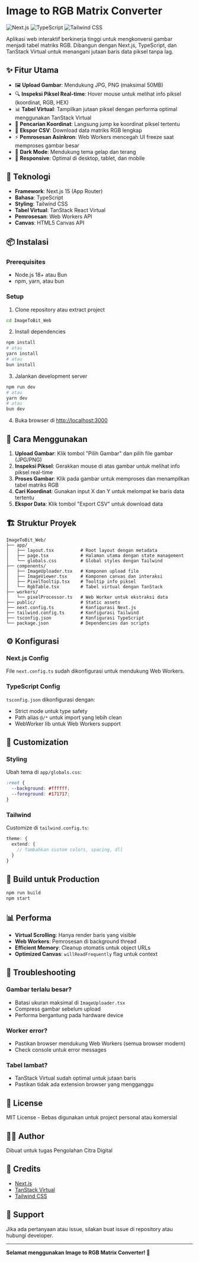 # Image to RGB Matrix Converter

![Next.js](https://img.shields.io/badge/Next.js-15.1.6-black)
![TypeScript](https://img.shields.io/badge/TypeScript-5.x-blue)
![Tailwind CSS](https://img.shields.io/badge/Tailwind-3.4.1-38bdf8)

Aplikasi web interaktif berkinerja tinggi untuk mengkonversi gambar menjadi tabel matriks RGB. Dibangun dengan Next.js, TypeScript, dan TanStack Virtual untuk menangani jutaan baris data piksel tanpa lag.

## ✨ Fitur Utama

- 🖼️ **Upload Gambar**: Mendukung JPG, PNG (maksimal 50MB)
- 🔍 **Inspeksi Piksel Real-time**: Hover mouse untuk melihat info piksel (koordinat, RGB, HEX)
- 📊 **Tabel Virtual**: Tampilkan jutaan piksel dengan performa optimal menggunakan TanStack Virtual
- 🎯 **Pencarian Koordinat**: Langsung jump ke koordinat piksel tertentu
- 💾 **Ekspor CSV**: Download data matriks RGB lengkap
- ⚡ **Pemrosesan Asinkron**: Web Workers mencegah UI freeze saat memproses gambar besar
- 🎨 **Dark Mode**: Mendukung tema gelap dan terang
- 📱 **Responsive**: Optimal di desktop, tablet, dan mobile

## 🚀 Teknologi

- **Framework**: Next.js 15 (App Router)
- **Bahasa**: TypeScript
- **Styling**: Tailwind CSS
- **Tabel Virtual**: TanStack React Virtual
- **Pemrosesan**: Web Workers API
- **Canvas**: HTML5 Canvas API

## 📦 Instalasi

### Prerequisites

- Node.js 18+ atau Bun
- npm, yarn, atau bun

### Setup

1. Clone repository atau extract project

```bash
cd ImageToBit_Web
```

2. Install dependencies

```bash
npm install
# atau
yarn install
# atau
bun install
```

3. Jalankan development server

```bash
npm run dev
# atau
yarn dev
# atau
bun dev
```

4. Buka browser di [http://localhost:3000](http://localhost:3000)

## 🎯 Cara Menggunakan

1. **Upload Gambar**: Klik tombol "Pilih Gambar" dan pilih file gambar (JPG/PNG)
2. **Inspeksi Piksel**: Gerakkan mouse di atas gambar untuk melihat info piksel real-time
3. **Proses Gambar**: Klik pada gambar untuk memproses dan menampilkan tabel matriks RGB
4. **Cari Koordinat**: Gunakan input X dan Y untuk melompat ke baris data tertentu
5. **Ekspor Data**: Klik tombol "Export CSV" untuk download data

## 🏗️ Struktur Proyek

```
ImageToBit_Web/
├── app/
│   ├── layout.tsx          # Root layout dengan metadata
│   ├── page.tsx            # Halaman utama dengan state management
│   └── globals.css         # Global styles dengan Tailwind
├── components/
│   ├── ImageUploader.tsx   # Komponen upload file
│   ├── ImageViewer.tsx     # Komponen canvas dan interaksi
│   ├── PixelTooltip.tsx    # Tooltip info piksel
│   └── RgbTable.tsx        # Tabel virtual dengan TanStack
├── workers/
│   └── pixelProcessor.ts   # Web Worker untuk ekstraksi data
├── public/                 # Static assets
├── next.config.ts          # Konfigurasi Next.js
├── tailwind.config.ts      # Konfigurasi Tailwind
├── tsconfig.json           # Konfigurasi TypeScript
└── package.json            # Dependencies dan scripts
```

## ⚙️ Konfigurasi

### Next.js Config

File `next.config.ts` sudah dikonfigurasi untuk mendukung Web Workers.

### TypeScript Config

`tsconfig.json` dikonfigurasi dengan:
- Strict mode untuk type safety
- Path alias `@/*` untuk import yang lebih clean
- WebWorker lib untuk Web Workers support

## 🎨 Customization

### Styling

Ubah tema di `app/globals.css`:

```css
:root {
  --background: #ffffff;
  --foreground: #171717;
}
```

### Tailwind

Customize di `tailwind.config.ts`:

```typescript
theme: {
  extend: {
    // Tambahkan custom colors, spacing, dll
  }
}
```

## 🚀 Build untuk Production

```bash
npm run build
npm start
```

## 📊 Performa

- **Virtual Scrolling**: Hanya render baris yang visible
- **Web Workers**: Pemrosesan di background thread
- **Efficient Memory**: Cleanup otomatis untuk object URLs
- **Optimized Canvas**: `willReadFrequently` flag untuk context

## 🐛 Troubleshooting

### Gambar terlalu besar?

- Batasi ukuran maksimal di `ImageUploader.tsx`
- Compress gambar sebelum upload
- Performa bergantung pada hardware device

### Worker error?

- Pastikan browser mendukung Web Workers (semua browser modern)
- Check console untuk error messages

### Tabel lambat?

- TanStack Virtual sudah optimal untuk jutaan baris
- Pastikan tidak ada extension browser yang mengganggu

## 📝 License

MIT License - Bebas digunakan untuk project personal atau komersial

## 👨‍💻 Author

Dibuat untuk tugas Pengolahan Citra Digital

## 🙏 Credits

- [Next.js](https://nextjs.org/)
- [TanStack Virtual](https://tanstack.com/virtual)
- [Tailwind CSS](https://tailwindcss.com/)

## 📮 Support

Jika ada pertanyaan atau issue, silakan buat issue di repository atau hubungi developer.

---

**Selamat menggunakan Image to RGB Matrix Converter! 🎉**
